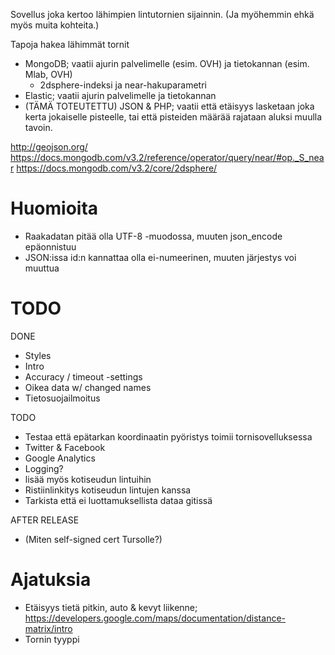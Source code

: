 
Sovellus joka kertoo lähimpien lintutornien sijainnin. (Ja myöhemmin ehkä myös muita kohteita.)

Tapoja hakea lähimmät tornit
- MongoDB; vaatii ajurin palvelimelle (esim. OVH) ja tietokannan (esim. Mlab, OVH)
	- 2dsphere-indeksi ja near-hakuparametri
- Elastic; vaatii ajurin palvelimelle ja tietokannan
- (TÄMÄ TOTEUTETTU) JSON & PHP; vaatii että etäisyys lasketaan joka kerta jokaiselle pisteelle, tai että pisteiden määrää rajataan aluksi muulla tavoin.

http://geojson.org/
https://docs.mongodb.com/v3.2/reference/operator/query/near/#op._S_near
https://docs.mongodb.com/v3.2/core/2dsphere/

Huomioita
=========

- Raakadatan pitää olla UTF-8 -muodossa, muuten json_encode epäonnistuu
- JSON:issa id:n kannattaa olla ei-numeerinen, muuten järjestys voi muuttua

TODO
====


DONE
- Styles
- Intro
- Accuracy / timeout -settings
- Oikea data w/ changed names
- Tietosuojailmoitus

TODO
- Testaa että epätarkan koordinaatin pyöristys toimii tornisovelluksessa
- Twitter & Facebook
- Google Analytics
- Logging?
- lisää myös kotiseudun lintuihin
- Ristiinlinkitys kotiseudun lintujen kanssa
- Tarkista että ei luottamuksellista dataa gitissä

AFTER RELEASE
- (Miten self-signed cert Tursolle?)


Ajatuksia
=========

- Etäisyys tietä pitkin, auto & kevyt liikenne; https://developers.google.com/maps/documentation/distance-matrix/intro
- Tornin tyyppi


